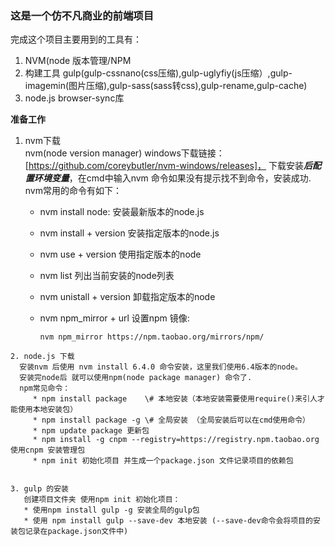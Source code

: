 ### 这是一个仿不凡商业的前端项目
完成这个项目主要用到的工具有：
   1. NVM(node 版本管理/NPM
   2. 构建工具 gulp(gulp-cssnano(css压缩),gulp-uglyfiy(js压缩）,gulp-imagemin(图片压缩),gulp-sass(sass转css),gulp-rename,gulp-cache)
   3. node.js browser-sync库
   
  **准备工作**
  1. nvm下载  
      nvm(node version manager) windows下载链接：[https://github.com/coreybutler/nvm-windows/releases]，
      下载安装***后配置环境变量***，在cmd中输入nvm 命令如果没有提示找不到命令，安装成功.
      nvm常用的命令有如下：
      * nvm install node: 安装最新版本的node.js
      * nvm install + version 安装指定版本的node.js
      * nvm use + version  使用指定版本的node
      * nvm list 列出当前安装的node列表
      * nvm unistall + version 卸载指定版本的node
      * nvm npm_mirror + url 设置npm 镜像:
      
         ``` 
         nvm npm_mirror https://npm.taobao.org/mirrors/npm/
         ```  
    2. node.js 下载  
      安装nvm 后使用 nvm install 6.4.0 命令安装，这里我们使用6.4版本的node。  
      安装完node后 就可以使用npm(node package manager) 命令了.
      npm常见命令：  
         * npm install package    \# 本地安装（本地安装需要使用require()来引人才能使用本地安装包）
         * npm install package -g \# 全局安装 （全局安装后可以在cmd使用命令）
         * npm update package 更新包
         * npm install -g cnpm --registry=https://registry.npm.taobao.org  使用cnpm 安装管理包 
         * npm init 初始化项目 并生成一个package.json 文件记录项目的依赖包 
         
         
    3. gulp 的安装  
       创建项目文件夹 使用npm init 初始化项目：
       * 使用npm install gulp -g 安装全局的gulp包  
       * 使用 npm install gulp --save-dev 本地安装 (--save-dev命令会将项目的安装包记录在package.json文件中)
       
      
       

